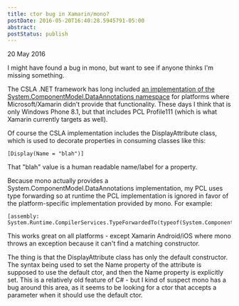 ```yaml
---
title: ctor bug in Xamarin/mono?
postDate: 2016-05-20T16:40:28.5945791-05:00
abstract: 
postStatus: publish
---
```

20 May 2016

I might have found a bug in mono, but want to see if anyone thinks I'm missing something.

The CSLA .NET framework has long included [an implementation of the System.ComponentModel.DataAnnotations namespace](https://github.com/MarimerLLC/csla/tree/master/Source/Csla.Shared/DataAnnotations) for platforms where Microsoft/Xamarin didn’t provide that functionality. These days I think that is only Windows Phone 8.1, but that includes PCL Profile111 (which is what Xamarin currently targets as well).

Of course the CSLA implementation includes the DisplayAttribute class, which is used to decorate properties in consuming classes like this:


```
[Display(Name = "blah")]
```

That "blah" value is a human readable name/label for a property.

Because mono actually provides a System.ComponentModel.DataAnnotations implementation, my PCL uses type forwarding so at runtime the PCL implementation is ignored in favor of the platform-specific implementation provided by mono. For example:


```
[assembly: System.Runtime.CompilerServices.TypeForwardedTo(typeof(System.ComponentModel.DataAnnotations.DisplayAttribute))]
```

This works great on all platforms - except Xamarin Android/iOS where mono throws an exception because it can't find a matching constructor.

The thing is that the DisplayAttribute class has only the default constructor. The syntax being used to set the Name property of the attribute is supposed to use the default ctor, and then the Name property is explicitly set. This is a relatively old feature of C# - but I kind of suspect mono has a bug around this area, as it seems to be looking for a ctor that accepts a parameter when it should use the default ctor.
